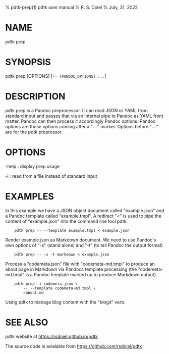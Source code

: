 % pdtk-prep(1) pdtk user manual
% R. S. Doiel
% July, 31, 2022


# NAME

pdtk prep

# SYNOPSIS

pdtk prep [OPTIONS] [`-- [PANDOC_OPTIONS] ...`]

# DESCRIPTION

pdtk prep is a Pandoc preprocessor. It can read JSON 
or YAML from standard input and passes that via an internal 
pipe to Pandoc as YAML front matter. Pandoc can then process it
accordingly Pandoc options. Pandoc options are those options
coming after a "`--`" marker. Options before "`--`" are for
the pdtk preprossor. 

# OPTIONS

-help
: display prep usage

-i
: read from a file instead of standard input

# EXAMPLES

In this example we have a JSON object document called
"example.json" and a Pandoc template called "example.tmpl".
A redirect "<" is used to pipe the content of "example.json"
into the command line tool pdtk.

```shell
    pdtk prep -- --template example.tmpl < example.json
```

Render example.json as Markdown document. We need to use
Pandoc's own options of "-s" (stand alone) and "-t" (to
tell Pandoc the output format)

```shell
    pdtk prep -- -s -t markdown < example.json
```

Process a "codemeta.json" file with "codemeta-md.tmpl" to
produce an about page in Markdown via Pandocs template
processing (the "codemeta-md.tmpl" is a Pandoc template
marked up to produce Markdown output).

```shell
    pdtk prep -i codemeta.json \
        -- --template codemeta-md.tmpl \
        >about.md
```

Using pdtk to manage blog content with the "blogit"
verb. 

# SEE ALSO

pdtk website at https://rsdoiel.github.io/pdtk

The source code is avialable from https://github.com/rsdoiel/pdtk



